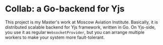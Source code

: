 # Collab: a Go-backend for Yjs
This project is my Master's work at Moscow Aviation Institute. Basically, it is distributed scalable 
backend for Yjs framework, written in Go. On Yjs-side, you use it as regular `WebsocketProvider`, but 
you can arrange multiple workers to make your system more fault-tolerant.